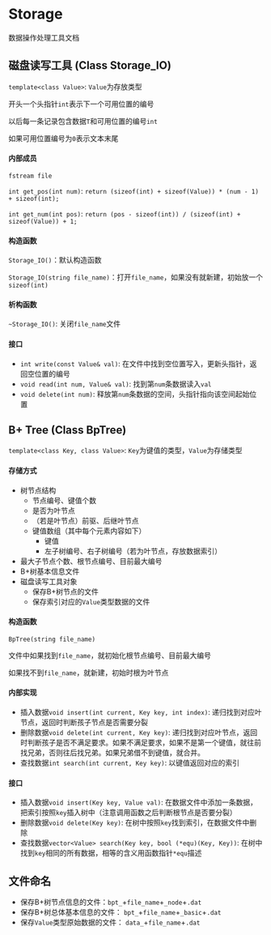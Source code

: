 # Storage

数据操作处理工具文档



## 磁盘读写工具 (Class Storage_IO)

`template<class Value>`: `Value`为存放类型

开头一个头指针`int`表示下一个可用位置的编号

以后每一条记录包含数据`T`和可用位置的编号`int`

如果可用位置编号为`0`表示文本末尾

#### 内部成员

`fstream file`

`int get_pos(int num)`: `return (sizeof(int) + sizeof(Value)) * (num - 1) + sizeof(int);`

`int get_num(int pos)`: `return (pos - sizeof(int)) / (sizeof(int) + sizeof(Value)) + 1;`

#### 构造函数

`Storage_IO()`：默认构造函数

`Storage_IO(string file_name)`：打开`file_name`，如果没有就新建，初始放一个`sizeof(int)`

#### 析构函数

`~Storage_IO()`: 关闭`file_name`文件

#### 接口

* `int write(const Value& val)`: 在文件中找到空位置写入，更新头指针，返回空位置的编号
* `void read(int num, Value& val)`: 找到第`num`条数据读入`val`
* `void delete(int num)`: 释放第`num`条数据的空间，头指针指向该空间起始位置



## B+ Tree (Class BpTree)

`template<class Key, class Value>`: `Key`为键值的类型，`Value`为存储类型

#### 存储方式

* 树节点结构
  * 节点编号、键值个数
  * 是否为叶节点
  * （若是叶节点）前驱、后继叶节点
  * 键值数组（其中每个元素内容如下）
    * 键值
    * 左子树编号、右子树编号（若为叶节点，存放数据索引）
*  最大子节点个数、根节点编号、目前最大编号
*  B+树基本信息文件
* 磁盘读写工具对象
  *  保存B+树节点的文件
  *  保存索引对应的`Value`类型数据的文件

#### 构造函数

`BpTree(string file_name)`

文件中如果找到`file_name`，就初始化根节点编号、目前最大编号

如果找不到`file_name`，就新建，初始时根为叶节点

#### 内部实现

* 插入数据`void insert(int current, Key key, int index)`: 递归找到对应叶节点，返回时判断孩子节点是否需要分裂
* 删除数据`void delete(int current, Key key)`: 递归找到对应叶节点，返回时判断孩子是否不满足要求。如果不满足要求，如果不是第一个键值，就往前找兄弟，否则往后找兄弟。如果兄弟借不到键值，就合并。
* 查找数据`int search(int current, Key key)`: 以键值返回对应的索引

#### 接口
* 插入数据`void insert(Key key, Value val)`: 在数据文件中添加一条数据，把索引按照`key`插入树中（注意调用函数之后判断根节点是否要分裂）
* 删除数据`void delete(Key key)`: 在树中按照`key`找到索引，在数据文件中删除
* 查找数据`vector<Value> search(Key key, bool (*equ)(Key, Key))`:  在树中找到`key`相同的所有数据，相等的含义用函数指针`*equ`描述



## 文件命名

* 保存B+树节点信息的文件：`bpt_`+`file_name`+`_node`+`.dat`
* 保存B+树总体基本信息的文件： `bpt_`+`file_name`+`_basic`+`.dat`
* 保存`Value`类型原始数据的文件： `data_`+`file_name`+`.dat`

